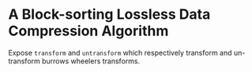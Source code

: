 # A Block-sorting Lossless Data Compression Algorithm
Expose `transform` and `untransform` which respectively transform and un-transform burrows wheelers transforms.
